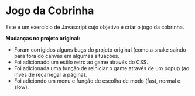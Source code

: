 # Jogo da Cobrinha

Este é um exercício de Javascript cujo objetivo é criar o jogo da cobrinha.

**Mudanças no projeto original:**

- Foram corrigidos alguns bugs do projeto original (como a snake saindo para fora do canvas em algumas situações.
- Foi adicionado um estilo retro ao game através do CSS.
- Foi adicionada uma função de reiniciar o game através de um popup (ao invés de recarregar a página).
- Foi adiciondo um menu e função de escolha de modo (fast, normal e slow).

